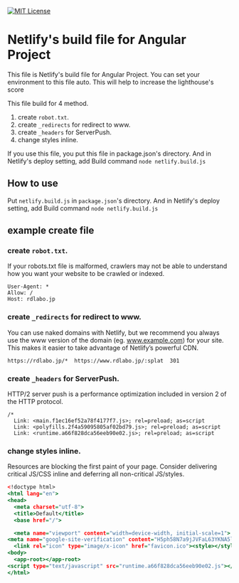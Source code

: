 [![MIT License](http://img.shields.io/badge/license-MIT-blue.svg?style=flat)](LICENSE)

# Netlify's build file for Angular Project

This file is Netlify's build file for Angular Project. You can set your environment to this file auto. This will help to increase the lighthouse's score

This file build for 4 method.
1. create `robot.txt`.
2. create `_redirects` for redirect to www.
3. create `_headers` for ServerPush.
4. change styles inline.

If you use this file, you put this file in package.json's directory.
And in Netlify's deploy setting, add Build command `node netlify.build.js`

## How to use
Put `netlify.build.js` in `package.json`'s directory. 
And in Netlify's deploy setting, add Build command `node netlify.build.js`

## example create file

### create `robot.txt`.
If your robots.txt file is malformed, crawlers may not be able to understand how you want your website to be crawled or indexed.
```
User-Agent: *
Allow: /
Host: rdlabo.jp
```

### create `_redirects` for redirect to www.
You can use naked domains with Netlify, but we recommend you always use the www version of the domain (eg. www.example.com) for your site. This makes it easier to take advantage of Netlify’s powerful CDN.
```
https://rdlabo.jp/*  https://www.rdlabo.jp/:splat  301
```

### create `_headers` for ServerPush.
HTTP/2 server push is a performance optimization included in version 2 of the HTTP protocol.
```
/*
  Link: <main.f1ec16ef52a78f4177f7.js>; rel=preload; as=script
  Link: <polyfills.2f4a59095805af02bd79.js>; rel=preload; as=script
  Link: <runtime.a66f828dca56eeb90e02.js>; rel=preload; as=script
```

### change styles inline.
Resources are blocking the first paint of your page. Consider delivering critical JS/CSS inline and deferring all non-critical JS/styles.
```index.html
<!doctype html>
<html lang="en">
<head>
  <meta charset="utf-8">
  <title>Default</title>
  <base href="/">

  <meta name="viewport" content="width=device-width, initial-scale=1">
<meta name="google-site-verification" content="H5ph58N7a9jJVFaL63YKNA5lQsM77jcqd5pSFv18I_I" />
  <link rel="icon" type="image/x-icon" href="favicon.ico"><style></style></head>
<body>
  <app-root></app-root>
<script type="text/javascript" src="runtime.a66f828dca56eeb90e02.js"></script><script type="text/javascript" src="polyfills.2f4a59095805af02bd79.js"></script><script type="text/javascript" src="main.f1ec16ef52a78f4177f7.js"></script></body>
</html>
```